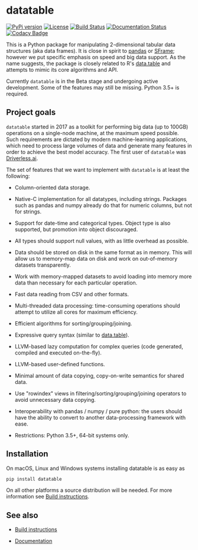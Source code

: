 <!---
  Copyright 2018-2020 H2O.ai

  Permission is hereby granted, free of charge, to any person obtaining a
  copy of this software and associated documentation files (the "Software"),
  to deal in the Software without restriction, including without limitation
  the rights to use, copy, modify, merge, publish, distribute, sublicense,
  and/or sell copies of the Software, and to permit persons to whom the
  Software is furnished to do so, subject to the following conditions:

  The above copyright notice and this permission notice shall be included in
  all copies or substantial portions of the Software.

  THE SOFTWARE IS PROVIDED "AS IS", WITHOUT WARRANTY OF ANY KIND, EXPRESS OR
  IMPLIED, INCLUDING BUT NOT LIMITED TO THE WARRANTIES OF MERCHANTABILITY,
  FITNESS FOR A PARTICULAR PURPOSE AND NONINFRINGEMENT. IN NO EVENT SHALL THE
  AUTHORS OR COPYRIGHT HOLDERS BE LIABLE FOR ANY CLAIM, DAMAGES OR OTHER
  LIABILITY, WHETHER IN AN ACTION OF CONTRACT, TORT OR OTHERWISE, ARISING
  FROM, OUT OF OR IN CONNECTION WITH THE SOFTWARE OR THE USE OR OTHER DEALINGS
  IN THE SOFTWARE.
-->

# datatable

[![PyPi version](https://img.shields.io/pypi/v/datatable.svg)](https://pypi.org/project/datatable/)
[![License](https://img.shields.io/pypi/l/datatable.svg)](https://github.com/h2oai/datatable/blob/main/LICENSE)
[![Build Status](https://travis-ci.org/h2oai/datatable.svg?branch=main)](https://travis-ci.org/h2oai/datatable)
[![Documentation Status](https://readthedocs.org/projects/datatable/badge/?version=latest)](https://datatable.readthedocs.io/en/latest/?badge=latest)
[![Codacy Badge](https://api.codacy.com/project/badge/Grade/e72cadff26ed4ad68decd61b66b4c563)](https://www.codacy.com/app/st-pasha/datatable?utm_source=github.com&amp;utm_medium=referral&amp;utm_content=h2oai/datatable&amp;utm_campaign=Badge_Grade)

This is a Python package for manipulating 2-dimensional tabular data structures
(aka data frames). It is close in spirit to [pandas][] or [SFrame][]; however we
put specific emphasis on speed and big data support. As the name suggests, the
package is closely related to R's [data.table][] and attempts to mimic its core
algorithms and API.

Currently `datatable` is in the Beta stage and undergoing active development.
Some of the features may still be missing. Python 3.5+ is required.


## Project goals

`datatable` started in 2017 as a toolkit for performing big data (up to 100GB)
operations on a single-node machine, at the maximum speed possible. Such
requirements are dictated by modern machine-learning applications, which need
to process large volumes of data and generate many features in order to
achieve the best model accuracy. The first user of `datatable` was
[Driverless.ai][].

The set of features that we want to implement with `datatable` is at least
the following:

* Column-oriented data storage.

* Native-C implementation for all datatypes, including strings. Packages such
  as pandas and numpy already do that for numeric columns, but not for
  strings.

* Support for date-time and categorical types. Object type is also supported,
  but promotion into object discouraged.

* All types should support null values, with as little overhead as possible.

* Data should be stored on disk in the same format as in memory. This will
  allow us to memory-map data on disk and work on out-of-memory datasets
  transparently.

* Work with memory-mapped datasets to avoid loading into memory more data than
  necessary for each particular operation.

* Fast data reading from CSV and other formats.

* Multi-threaded data processing: time-consuming operations should attempt to
  utilize all cores for maximum efficiency.

* Efficient algorithms for sorting/grouping/joining.

* Expressive query syntax (similar to [data.table][]).

* LLVM-based lazy computation for complex queries (code generated, compiled
  and executed on-the-fly).

* LLVM-based user-defined functions.

* Minimal amount of data copying, copy-on-write semantics for shared data.

* Use "rowindex" views in filtering/sorting/grouping/joining operators to
  avoid unnecessary data copying.

* Interoperability with pandas / numpy / pure python: the users should have
  the ability to convert to another data-processing framework with ease.

* Restrictions: Python 3.5+, 64-bit systems only.


## Installation

On macOS, Linux and Windows systems installing datatable is as easy as
```sh
pip install datatable
```

On all other platforms a source distribution will be needed. For more
information see [Build instructions](https://datatable.readthedocs.io/en/latest/install.html).


## See also

* [Build instructions](https://datatable.readthedocs.io/en/latest/install.html)
* [Documentation](https://datatable.readthedocs.io/en/latest/?badge=latest)


  [pandas]: https://github.com/pandas-dev/pandas
  [sframe]: https://github.com/turi-code/SFrame
  [data.table]: https://github.com/Rdatatable/data.table
  [driverless.ai]: https://www.h2o.ai/driverless-ai/
